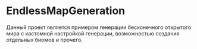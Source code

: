 # EndlessMapGeneration
Данный проект является примером генерации бесконечного открытого мира с кастомной настройкой генерации, возможностью создания отдельных биомов и прочего.
